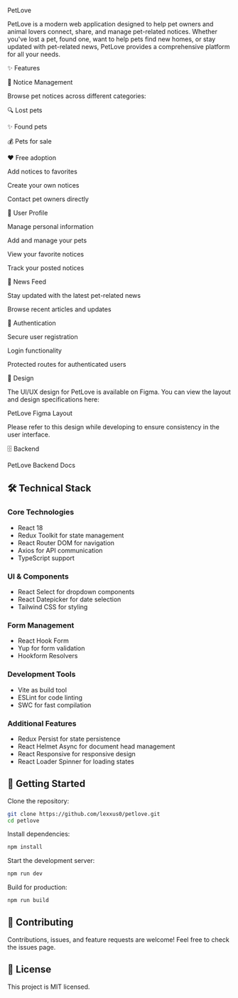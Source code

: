 PetLove

PetLove is a modern web application designed to help pet owners and animal lovers connect, share, and manage pet-related notices. Whether you've lost a pet, found one, want to help pets find new homes, or stay updated with pet-related news, PetLove provides a comprehensive platform for all your needs.

✨ Features

📝 Notice Management

Browse pet notices across different categories:

🔍 Lost pets

✨ Found pets

💰 Pets for sale

❤️ Free adoption

Add notices to favorites

Create your own notices

Contact pet owners directly

👤 User Profile

Manage personal information

Add and manage your pets

View your favorite notices

Track your posted notices

📰 News Feed

Stay updated with the latest pet-related news

Browse recent articles and updates

🔐 Authentication

Secure user registration

Login functionality

Protected routes for authenticated users

🎨 Design

The UI/UX design for PetLove is available on Figma. You can view the layout and design specifications here:

PetLove Figma Layout

Please refer to this design while developing to ensure consistency in the user interface.

🗄 Backend

PetLove Backend Docs

## 🛠️ Technical Stack

### Core Technologies
- React 18
- Redux Toolkit for state management
- React Router DOM for navigation
- Axios for API communication
- TypeScript support

### UI & Components
- React Select for dropdown components
- React Datepicker for date selection
- Tailwind CSS for styling

### Form Management
- React Hook Form
- Yup for form validation
- Hookform Resolvers

### Development Tools
- Vite as build tool
- ESLint for code linting
- SWC for fast compilation

### Additional Features
- Redux Persist for state persistence
- React Helmet Async for document head management
- React Responsive for responsive design
- React Loader Spinner for loading states

## 🚀 Getting Started

Clone the repository:
```sh
git clone https://github.com/lexxus0/petlove.git
cd petlove
```

Install dependencies:
```sh
npm install
```

Start the development server:
```sh
npm run dev
```

Build for production:
```sh
npm run build
```

## 🤝 Contributing

Contributions, issues, and feature requests are welcome! Feel free to check the issues page.

## 📝 License

This project is MIT licensed.

